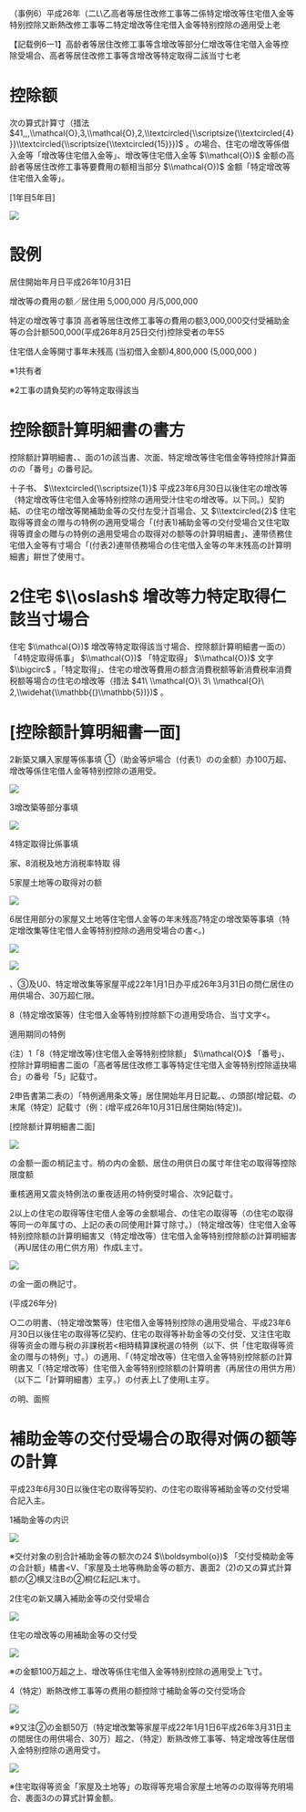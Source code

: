 （事例6）平成26年（二L\\乙高者等居住改修工事等二係特定增改等住宅借入金等特别控除又断熱改修工事等二特定增改等住宅借入金等特别控除の適用受上老

【記载例6一1】高龄者等居住改修工事等含增改等部分仁增改等住宅借入金等控除受場合、高者等居住改修工事等含增改等特定取得二該当寸七老

# 控除额

次の算式計算寸（措法 $41,,,\\mathcal{O},3,\\mathcal{O},2,\\textcircled{\\scriptsize{\\textcircled{4}}}\\textcircled{\\scriptsize{\\textcircled{15}}})$ 。の場合、住宅の增改等係借入金等「增改等住宅借入金等」、增改等住宅借入金等 $\\mathcal{O})$ 金额の高龄者等居住改修工事等要費用の额相当部分 $\\mathcal{O})$ 金额「特定增改等住宅借入金等」。

\[1年目5年目\]

![](https://www.nta.go.jp/tmp/99feb887-84ce-437e-9b16-257f9d0e9b97/images/49027dacf205083edb05e976f21126b874fbb8c0f49f4158529918a91ce261ae.jpg)

# 設例

居住開始年月日平成26年10月31日

增改等の費用の额／居住用 5,000,000 月/5,000,000

特定の增改等寸事頂 高者等居住改修工事等の費用の额3,000,000交付受補助金等の合計额500,000(平成26年8月25日交付)控除受者の年55

住宅借人金等開寸事年末残高 (当初借入金额)4,800,000 (5,000,000 )

※1共有者

※2工事の請負契約の等特定取得該当

# 控除额計算明細書の書方

控除额計算明細書、、面の1の該当書、次面、特定增改等住宅借金等特控除計算面のの「番号」の番号記。

十子书、 $\\textcircled{\\scriptsize{1}}$ 平成23年6月30日以後住宅の增改等（特定增改等住宅借入金等特别控除の適用受汁住宅の增改等。以下同。）契豹結、の住宅の增改等関補助金等の交付左受汁百場合、又 $\\textcircled{2}$ 住宅取得等資金の赠与の特例の適用受場合「(付表1)補助金等の交付受場合又住宅取得等資金の贈与の特例の適用受場合の取得对の额等の計算明細書」、連带债務住宅借入金等有寸場合「(付表2)連带债務場合の住宅借入金等の年末残高の計算明細書」餠世了使用寸。

# 2住宅 $\\oslash$ 增改等力特定取得仁該当寸場合

住宅 $\\mathcal{O})$ 增改等特定取得該当寸場合、控除额計算明細書一面の）「4特定取得係事」 $\\mathcal{O})$ 「特定取得」 $\\mathcal{O})$ 文字 $\\bigcirc$ 。「特定取得」、住宅の增改等費用の额含消費税额等新消費税率消費税额等場合の住宅の增改等（措法 $41\ \\mathcal{O}\ 3\ \\mathcal{O}\ 2,\\widehat{\\mathbb{(}\\mathbb{5})})$ 。

# \[控除额計算明細書一面\]

2新築又購入家屋等係事填 ①（助金等炉場合（付表1）のの金额）办100万超、增改等係住宅借人金等特别控除の道用受。

![](https://www.nta.go.jp/tmp/99feb887-84ce-437e-9b16-257f9d0e9b97/images/1da2368fad9f5dc8a9ed1d76056575b4d9d21ebec49221d995bdf827318b1e36.jpg)

3增改築等部分事填

![](https://www.nta.go.jp/tmp/99feb887-84ce-437e-9b16-257f9d0e9b97/images/3fe01cf9871dfb75d61876d5e80959de74b727214380606a8c310e2bc53ec385.jpg)

4特定取得比係事填

家、8消税及地方消税率特取 得

5家屋土地等の取得对の额

![](https://www.nta.go.jp/tmp/99feb887-84ce-437e-9b16-257f9d0e9b97/images/1fdb18646603b27087cb3959a64202545ba84f9343f2a3c8ecdb88f240b4c641.jpg)

6居住用部分の家屋又土地等住宅借人金等の年末残高7特定の增改築等事填（特定增改集等住宅借人金等特别控除の適用受場合の書<。)

![](https://www.nta.go.jp/tmp/99feb887-84ce-437e-9b16-257f9d0e9b97/images/197c08b250984975d75b477821712f2cd11e1559efd2fd6736ada6eb81e971bf.jpg)

![](https://www.nta.go.jp/tmp/99feb887-84ce-437e-9b16-257f9d0e9b97/images/848475495d47eb667a5f265363c90ed08d045285086aa1a306fb7e079ccc2e0d.jpg)

、③及U0、特定增改集等家屋平成22年1月1日办平成26年3月31日の問仁居住の用供場合、30万超仁限。

8（特定增改築等）住宅借入金等特别控除额下の道用受场合、当寸文字<。

適用期同の特例

(注）1「8（特定增改等)住宅借入金等特别控除额」 $\\mathcal{O}$ 「番号」、控除計算明細書二面の「高者等居住改修工事等特定住宅借入金等特别控除遥抉場合」の番号「5」記载寸。

2申告書第二表の）「特例適用条文等」居住開始年月日記載。、の頭部(增記载、の末尾（特定）記载寸（例：(增平成26年10月31日居住開始(特定))。

\[控除额计算明細書二面\]

![](https://www.nta.go.jp/tmp/99feb887-84ce-437e-9b16-257f9d0e9b97/images/ea382594f875896d70c394bb1d3e02603e2ecf6243c50137c1044e2914571102.jpg)

の金额一面の梢記主寸。梢の内の金额、居住の用供日の属寸年住宅の取得等控除限度额

重核適用又震炎特例法の重夜适用の特例受时場合、次9記载寸。

2以上の住宅の取得等住宅借人金等の金额場合、の住宅の取得等（の住宅の取得等同一の年属寸の、上記の表の同使用計算寸除寸。）（特定增改等）住宅借入金等特别控除额の計算明細害又（特定增改等）住宅借入金等特别控除额の計算明細害（再U居住の用仁供方用）作成L主寸。

![](https://www.nta.go.jp/tmp/99feb887-84ce-437e-9b16-257f9d0e9b97/images/f35d8a1018e679c5d50dca5757fa500760e36ec4352e826b9fda96d4752c471b.jpg)

の金一面の椭記寸。

(平成26年分)

○二の明書、（特定增改繁等）住宅借入金等特别控除の適用受場合、平成23年6月30日以後住宅の取得等亿契約、住宅の取得等补助金等の交付受、又注住宅取得等资金の赠与税の非課税若<相時精算課税選の特例（以下、供「住宅取得等资金の赠与の特例」寸。）の適用、「（特定增改等）住宅借入金等特别控除额の計算明書又「（特定增改等）住宅借入金等特别控除额の計算明書（再居住の用供方用）（以下二「計算明細書）主亨。）の付表上L了使用L主亨。

の明、面照

# 補助金等の交付受場合の取得对俩の额等の計算

平成23年6月30日以後住宅の取得等契約、の住宅の取得等補助金等の交付受場合記入主。

1補助金等の内识

![](https://www.nta.go.jp/tmp/99feb887-84ce-437e-9b16-257f9d0e9b97/images/2e00950e789611fbbe8896010d37f600429fc2d8f4aeb54ff027f233391b69f0.jpg)

※交付对象の别合計補助金等の额次の24 $\\boldsymbol{o})$ 「交付受楠助金等の合計额」橘書<V、「家屋及土地等椭助金等の额方、裹面2（2)の又の算式計算额の②横又注Bの②桐亿耘記L末寸。

2住宅の新又購入補助金等の交付受場合

![](https://www.nta.go.jp/tmp/99feb887-84ce-437e-9b16-257f9d0e9b97/images/f3b12bed435ba2cb154a380f25d7686b72a175c6e944de4247665d194114d216.jpg)

住宅の增改等の用補助金等の交付受

![](https://www.nta.go.jp/tmp/99feb887-84ce-437e-9b16-257f9d0e9b97/images/445b7772153bf23d7915704eb25275e6b37d2f59d84d6776d2de3d0073334b1c.jpg)

※の金额100万超之上、增改等係住宅借入金等特别控除の適用受上飞寸。

4（特定）断熱改修工事等の费用の额控除寸補助金等の交付受场合

![](https://www.nta.go.jp/tmp/99feb887-84ce-437e-9b16-257f9d0e9b97/images/1972c96df8acb65638c011b40ca069e5030864efdbc61ce93c1741a149171c98.jpg)

※9又注②の金额50万（特定增改繁等家屋平成22年1月1日6平成26年3月31日主の間居住の用供場合、30万）超之、（特定）断熟改修工事等、特定增改等住居借入金特别控除の適用受寸。

![](https://www.nta.go.jp/tmp/99feb887-84ce-437e-9b16-257f9d0e9b97/images/bada3cdb4c70ac12e6718b182eedd8b457b6ccf5a89b0c512c0061c1b1d03f38.jpg)

※住宅取得等资金「家屋及土地等」の取得等充場合家屋土地等のの取得等充明場合、裹面3のの算式計算金额。